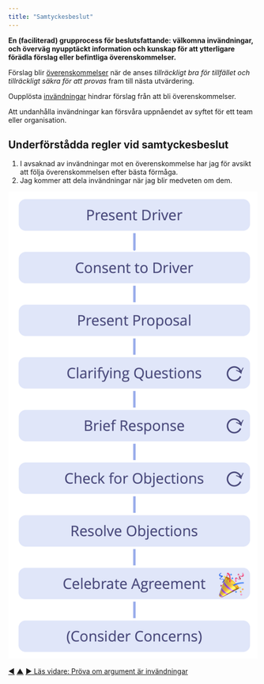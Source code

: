 ```yaml
---
title: "Samtyckesbeslut"
---
```



<strong>En (faciliterad) grupprocess för beslutsfattande: välkomna invändningar, och överväg nyupptäckt information och kunskap för att ytterligare förädla förslag eller befintliga överenskommelser.</strong>

Förslag blir <a href="#" class="tooltip" title="Överenskommelse: En överenskommen inriktning, process, förhållningssätt eller policy som skapats för att vägleda värdeflödet.">överenskommelser</a> när de anses *tillräckligt bra för tillfället och tillräckligt säkra för att provas* fram till nästa utvärdering.

Oupplösta <a href="#" class="tooltip" title="Invändning: Ett argument som rör en (föreslagen) överenskommelse, åtgärd eller beslut och som visar på oavsiktliga konsekvenser som borde undvikas eller värdefulla förbättringar.">invändningar</a> hindrar förslag från att bli överenskommelser.

Att undanhålla invändningar kan försvåra uppnåendet av syftet för ett team eller organisation.

## Underförstådda regler vid samtyckesbeslut

1. I avsaknad av invändningar mot en överenskommelse har jag för avsikt att följa överenskommelsen efter bästa förmåga.
2. Jag kommer att dela invändningar när jag blir medveten om dem.

![Samtyckesbeslut](img/agreements/consent-decision-making.png)

<div class="bottom-nav">
<a href="describe-organizational-drivers.html" title="Tillbaka till: Beskriv organisatoriska drivkrafter">◀</a> <a href="co-creation-and-evolution.html" title="Upp: Samskapande och utveckling">▲</a> <a href="test-arguments-qualify-as-objections.html" title="Läs vidare: Pröva om argument är invändningar">▶ Läs vidare: Pröva om argument är invändningar</a>
</div>


<script type="text/javascript">
Mousetrap.bind('g n', function() {
    window.location.href = 'test-arguments-qualify-as-objections.html';
    return false;
});
</script>

